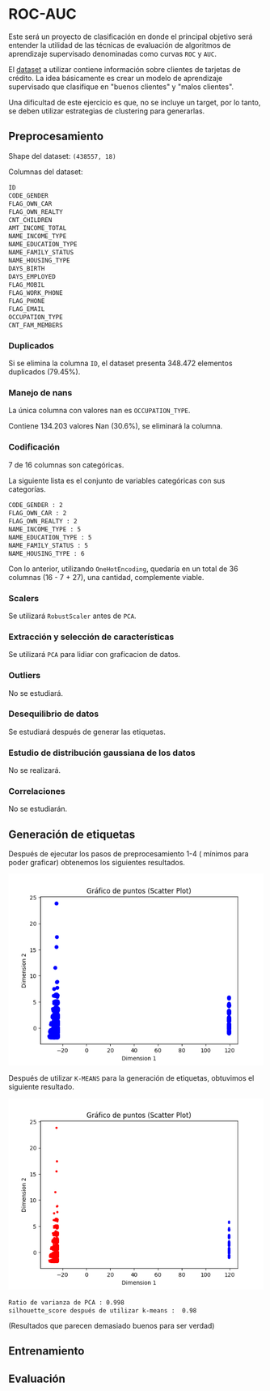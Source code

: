 # ROC-AUC

Este será un proyecto de clasificación en donde el principal objetivo será entender la utilidad de las técnicas de evaluación de algoritmos de aprendizaje supervisado denominadas como curvas `ROC` y `AUC`.

El [dataset](https://www.kaggle.com/datasets/rikdifos/credit-card-approval-prediction/discussion/119320) a utilizar contiene información sobre clientes de tarjetas de crédito. La idea básicamente es crear un modelo de aprendizaje supervisado que clasifique en "buenos clientes" y "malos clientes".

Una dificultad de este ejercicio es que, no se incluye un target, por lo tanto, se deben utilizar estrategias de clustering para generarlas.


## Preprocesamiento

Shape del dataset: `(438557, 18)`

Columnas del dataset:
```
ID
CODE_GENDER
FLAG_OWN_CAR
FLAG_OWN_REALTY
CNT_CHILDREN
AMT_INCOME_TOTAL
NAME_INCOME_TYPE
NAME_EDUCATION_TYPE
NAME_FAMILY_STATUS
NAME_HOUSING_TYPE
DAYS_BIRTH
DAYS_EMPLOYED
FLAG_MOBIL
FLAG_WORK_PHONE
FLAG_PHONE
FLAG_EMAIL
OCCUPATION_TYPE
CNT_FAM_MEMBERS
```


### Duplicados 

Si se elimina la columna `ID`, el dataset presenta 348.472 elementos duplicados (79.45%).



### Manejo de nans

La única columna con valores nan es `OCCUPATION_TYPE`.

Contiene 134.203 valores Nan (30.6%), se eliminará la columna.

### Codificación

7 de 16 columnas son categóricas.

La siguiente lista es el conjunto de variables categóricas con sus categorías.

```
CODE_GENDER : 2
FLAG_OWN_CAR : 2
FLAG_OWN_REALTY : 2
NAME_INCOME_TYPE : 5
NAME_EDUCATION_TYPE : 5
NAME_FAMILY_STATUS : 5
NAME_HOUSING_TYPE : 6

```

Con lo anterior, utilizando `OneHotEncoding`, quedaría en un total de 36 columnas (16 - 7 + 27), una cantidad, complemente viable.

### Scalers

Se utilizará `RobustScaler` antes de `PCA`.

### Extracción y selección de características

Se utilizará `PCA` para lidiar con graficacion de datos.

### Outliers

No se estudiará.

### Desequilibrio de datos

Se estudiará después de generar las etiquetas.

### Estudio de distribución gaussiana de los datos

No se realizará.

### Correlaciones

No se estudiarán.

## Generación de etiquetas

Después de ejecutar los pasos de preprocesamiento 1-4 ( mínimos para poder graficar) obtenemos los siguientes resultados.

![Image](./images/1.png)

Después de utilizar `K-MEANS` para la generación de etiquetas, obtuvimos el siguiente resultado.

![Image](./images/2.png)

```
Ratio de varianza de PCA : 0.998
silhouette_score después de utilizar k-means :  0.98
```
(Resultados que parecen demasiado buenos para ser verdad)

## Entrenamiento

## Evaluación


